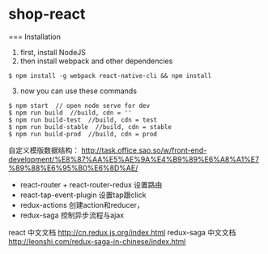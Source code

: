 # shop-react

=== Installation
1. first, install NodeJS
2. then install webpack and other dependencies
```
$ npm install -g webpack react-native-cli && npm install
```
3. now you can use these commands

```
$ npm start  // open node serve for dev
$ npm run build  //build, cdn = ''
$ npm run build-test  //build, cdn = test
$ npm run build-stable  //build, cdn = stable
$ npm run build-prod  //build, cdn = prod

```

自定义模版数据结构： http://task.office.sao.so/w/front-end-development/%E8%87%AA%E5%AE%9A%E4%B9%89%E6%A8%A1%E7%89%88%E6%95%B0%E6%8D%AE/

 * react-router + react-router-redux 设置路由
 * react-tap-event-plugin 设置tap跟click
 * redux-actions 创建action和reducer，
 * redux-saga 控制异步流程与ajax

react 中文文档 http://cn.redux.js.org/index.html
redux-saga 中文文档 http://leonshi.com/redux-saga-in-chinese/index.html